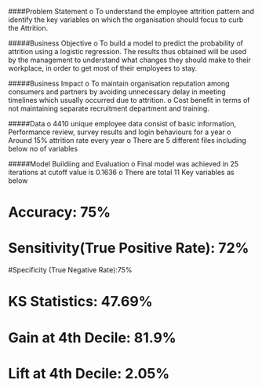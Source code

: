 ####Problem Statement
o To understand the employee attrition pattern and identify the key variables on which the organisation should
focus to curb the Attrition.

#####Business Objective
o To build a model to predict the probability of attrition using a logistic regression. The results thus obtained will
be used by the management to understand what changes they should make to their workplace, in order to get
most of their employees to stay.

#####Business Impact
o To maintain organisation reputation among consumers and partners by avoiding unnecessary delay in meeting
timelines which usually occurred due to attrition.
o Cost benefit in terms of not maintaining separate recruitment department and training.

#####Data
o 4410 unique employee data consist of basic information, Performance review, survey results and login
behaviours for a year
o Around 15% attrition rate every year
o There are 5 different files including below no of variables

#####Model Buildiing and Evaluation 
o Final model was achieved in 25 iterations at cutoff value is 0.1636
o There are total 11 Key variables as below
# Accuracy: 75%
# Sensitivity(True Positive Rate): 72%
#Specificity (True Negative Rate):75%
# KS Statistics: 47.69%
# Gain at 4th Decile: 81.9%
# Lift at 4th Decile: 2.05%
